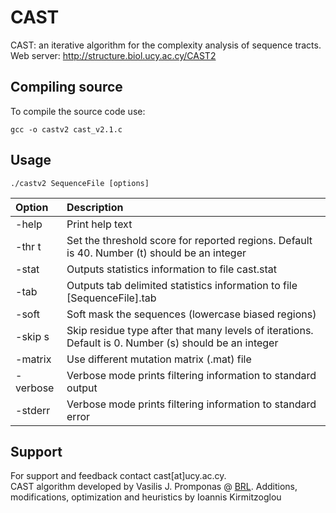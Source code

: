 # CAST
CAST: an iterative algorithm for the complexity analysis of sequence tracts.  
Web server: http://structure.biol.ucy.ac.cy/CAST2  

## Compiling source
To compile the source code use:
```
gcc -o castv2 cast_v2.1.c
```

## Usage
```
./castv2 SequenceFile [options]
```

| Option | Description |
| :--- | :--- |
| -help | Print help text |
| -thr t | Set the threshold score for reported regions. Default is 40. Number (t) should be an integer |
| -stat | Outputs statistics information to file cast.stat |
| -tab | Outputs tab delimited statistics information to file [SequenceFile].tab |
| -soft | Soft mask the sequences (lowercase biased regions) |
| -skip s | Skip residue type after that many levels of iterations. Default is 0. Number (s) should be an integer |
| -matrix | Use different mutation matrix (.mat) file |
| -verbose | Verbose mode prints filtering information to standard output |
| -stderr | Verbose mode prints filtering information to standard error |





## Support
For support and feedback contact cast[at]ucy.ac.cy.  
CAST algorithm developed by Vasilis J. Promponas @ [BRL](http://troodos.biol.ucy.ac.cy). Additions, modifications, optimization and heuristics by Ioannis Kirmitzoglou
